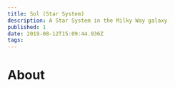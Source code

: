 ```yaml
---
title: Sol (Star System)
description: A Star System in the Milky Way galaxy
published: 1
date: 2019-08-12T15:09:44.936Z
tags: 
---
```


# About